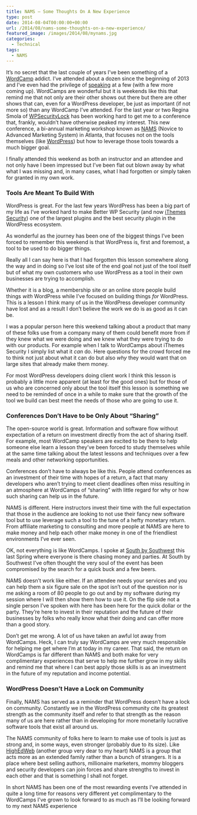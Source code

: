 ```yaml
---
title: NAMS – Some Thoughts On A New Experience
type: post
date: 2014-08-04T00:00:00+00:00
url: /2014/08/nams-some-thoughts-on-a-new-experience/
featured_image: /images/2014/08/mynams.jpg
categories:
  - Technical
tags:
  - NAMS
---
```


It’s no secret that the last couple of years I’ve been something of a [WordCamp](http://wordcamp.org) addict. I’ve attended about a dozen since the beginning of 2013 and I’ve even had the privilege of [speaking][1] at a few (with a few more coming up). WordCamps are wonderful but it is weekends like this that remind me that not only are their other shows out there but there are other shows that can, even for a WordPress developer, be just as important (if not more so) than any WordCamp I’ve attended.
For the last year or two Regina Smola of [WPSecurityLock](http://wpsecuritylock.com) has been working hard to get me to a conference that, frankly, wouldn’t have otherwise peaked my interest. This new conference, a bi-annual marketing workshop known as [NAMS](http://mynams.com) (Novice to Advanced Marketing System) in Atlanta, that focuses not on the tools themselves (like [WordPress](http://wordpress.org)) but how to leverage those tools towards a much bigger goal.

I finally attended this weekend as both an instructor and an attendee and not only have I been impressed but I’ve been flat out blown away by what what I was missing and, in many cases, what I had forgotten or simply taken for granted in my own work.

### Tools Are Meant To Build With

WordPress is great. For the last few years WordPress has been a big part of my life as I’ve worked hard to make Better WP Security (and now [iThemes Security](http://ithemes.com/security)) one of the largest plugins and the best security plugin in the WordPress ecosystem.

As wonderful as the journey has been one of the biggest things I’ve been forced to remember this weekend is that WordPress is, first and foremost, a tool to be used to do bigger things.

Really all I can say here is that I had forgotten this lesson somewhere along the way and in doing so I’ve lost site of the end goal not just of the tool itself but of what my own customers who use WordPress as a tool in their own businesses are trying to accomplish.

Whether it is a blog, a membership site or an online store people build things _with_ WordPress while I’ve focused on building things _for_ WordPress. This is a lesson I think many of us in the WordPress developer community have lost and as a result I don’t believe the work we do is as good as it can be.

I was a popular person here this weekend talking about a product that many of these folks use from a company many of them could benefit more from if they knew what we were doing and we knew what they were trying to do with our products. For example when I talk to WordCamps about iThemes Security I simply list what it _can_ do. Here questions for the crowd forced me to think not just about what it can do but also _why_ they would want that on large sites that already make them money.

For most WordPress developers doing client work I think this lesson is probably a little more apparent (at least for the good ones) but for those of us who are concerned only about the tool itself this lesson is something we need to be reminded of once in a while to make sure that the growth of the tool we build can best meet the needs of those who are going to use it.

### Conferences Don’t Have to be Only About “Sharing”

The open-source world is great. Information and software flow without expectation of a return on investment directly from the act of sharing itself. For example, most WordCamp speakers are excited to be there to help someone else learn a lesson they’ve been forced to study themselves while at the same time talking about the latest lessons and techniques over a few meals and other networking opportunities.

Conferences don’t have to always be like this. People attend conferences as an investment of their time with hopes of a return, a fact that many developers who aren’t trying to meet client deadlines often miss resulting in an atmosphere at WordCamps of “sharing” with little regard for why or how such sharing can help us in the future.

NAMS is different. Here instructors invest their time with the full expectation that those in the audience are looking to not use their fancy new software tool but to use leverage such a tool to the tune of a hefty monetary return. From affiliate marketing to consulting and more people at NAMS are here to make money and help each other make money in one of the friendliest environments I’ve ever seen.

OK, not everything is like WordCamps. I spoke at [South by Southwest](http://sxsw.com) this last Spring where everyone is there chasing money and parties. At South by Southwest I’ve often thought the very soul of the event has been compromised by the search for a quick buck and a few beers.

NAMS doesn’t work like either. If an attendee needs your services and you can help them a six figure sale on the spot isn’t out of the question nor is me asking a room of 80 people to go out and by my software during my session where I will then show them how to use it. On the flip side not a single person I’ve spoken with here has been here for the quick dollar or the party. They’re here to invest in their reputation and the future of their businesses by folks who really know what their doing and can offer more than a good story.

Don’t get me wrong. A lot of us have taken an awful lot away from WordCamps. Heck, I can truly say WordCamps are very much responsible for helping me get where I’m at today in my career. That said, the return on WordCamps is far different than NAMS and both make for very complimentary experiences that serve to help me further grow in my skills and remind me that where I can best apply those skills is as an investment in the future of my reputation and income potential.

### WordPress Doesn’t Have a Lock on Community

Finally, NAMS has served as a reminder that WordPress doesn’t have a lock on community. Constantly we in the WordPress community cite its greatest strength as the community itself and refer to that strength as the reason many of us are here rather than in developing for more monetarily lucrative software tools that exist all around us.

The NAMS community of folks here to learn to make use of tools is just as strong and, in some ways, even stronger (probably due to its size). Like [HighEdWeb](http://www.highedweb.org) (another group very dear to my heart) NAMS is a group that acts more as an extended family rather than a bunch of strangers. It is a place where best selling authors, millionaire marketers, mommy bloggers and security developers can join forces and share strengths to invest in each other and that is something I shall not forget.

In short NAMS has been one of the most rewarding events I’ve attended in quite a long time for reasons very different yet complimentary to the WordCamps I’ve grown to look forward to as much as I’ll be looking forward to my next NAMS experience

 [1]: /speaking/